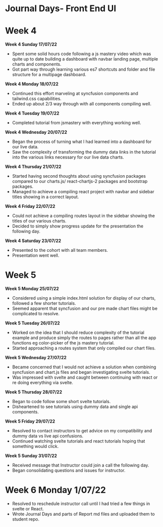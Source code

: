 # Journal Days- Front End UI

# Week 4

**Week 4 Sunday 17/07/22**

* Spent some solid hours code following a js mastery video which was quite up to date building a dashboard with navbar landing page, multiple charts and components.
* Got part way through learning various es7 shortcuts and folder and file structure for a multipage dashboard.

**Week 4 Monday 18/07/22**

* Continued this effort marveling at syncfusion components and tailwind.css capabilities.
* Ended up about 2/3 way through with all components compiling well.

**Week 4 Tuesday 19/07/22**

* Completed tutorial from jsmastery with everything working well.

**Week 4 Wednesday 20/07/22**

* Began the process of turning what I had learned into a dashboard for our live data.
* Saw the complexity of transforming the dummy data links in the tutorial into the various links necessary for our live data charts.

**Week 4 Thursday 21/07/22**

* Started having second thoughts about using syncfusion packages compared to our charts.js/ react-chartjs-2 packages and bootstrap packages.
* Managed to achieve a compiling react project with navbar and sidebar titles showing in a correct layout.

**Week 4 Friday 22/07/22**

* Could not achieve a compiling routes layout in the sidebar showing the titles of our various charts.
* Decided to simply show progress update for the presentation the following day.

**Week 4 Saturday 23/07/22**

* Presented to the cohort with all team members.
* Presentation went well.

# Week 5

**Week 5 Monday 25/07/22**

* Considered using a simple index.html solution for display of our charts, followed a few shorter tutorials.
* Seemed apparent that syncfusion and our pre made chart files might be complicated to resolve.

**Week 5 Tuesday 26/07/22**

* Worked on the idea that I should reduce complexity of the tutorial example and produce simply the routes to pages rather than all the app functions eg color-picker of the js mastery tutorial.
* Started approaching a routes system that only compiled our chart files.

**Week 5 Wednesday 27/07/22**

* Became concerned that I would not achieve a solution when combining syncfusion and chart.js files and began investigating svelte tutorials.
* Was impressed with svelte and caught between continuing with react or re doing everything via svelte.

**Week 5 Thursday 28/07/22**

* Began to code follow some short svelte tutorials.
* Disheartened to see tutorials using dummy data and single api components.

**Week 5 Friday 29/07/22**

* Resolved to contact instructors to get advice on my compatibility and dummy data vs live api confusions.
* Continued watching svelte tutorials and react tutorials hoping that something would click.

**Week 5 Sunday 31/07/22**

* Received message that Instructor could join a call the following day.
* Began consolidating questions and issues for instructor.

# Week 6 Monday 1/07/22

* Resolved to reschedule instructor call until I had tried a few things in svelte or React.
* Wrote Journal Days and parts of Report md files and uploaded them to student repo.
